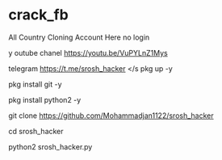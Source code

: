 # crack_fb
All Country Cloning Account Here   no login

</s></s>
y </s> </s> outube chanel  https://youtu.be/VuPYLnZ1Mys

telegram https://t.me/srosh_hacker
</s> </s
pkg up -y

pkg install git -y

pkg install python2 -y

git clone https://github.com/Mohammadjan1122/srosh_hacker

cd srosh_hacker


python2 srosh_hacker.py


